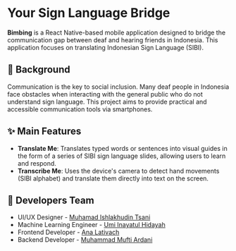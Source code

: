 <h1>Your Sign Language Bridge</h1>

**Bimbing** is a React Native-based mobile application designed to bridge the communication gap between deaf and hearing friends in Indonesia. This application focuses on translating Indonesian Sign Language (SIBI).

## 🎯 Background
Communication is the key to social inclusion. Many deaf people in Indonesia face obstacles when interacting with the general public who do not understand sign language. This project aims to provide practical and accessible communication tools via smartphones.

## ✨ Main Features
- **Translate Me**: Translates typed words or sentences into visual guides in the form of a series of SIBI sign language slides, allowing users to learn and respond.
- **Transcribe Me**: Uses the device's camera to detect hand movements (SIBI alphabet) and translate them directly into text on the screen.

## 👥 Developers Team
- UI/UX Designer - <a href="https://github.com/iamTsani" title="Github Muhamad Ishlakhudin Tsani" target="_blank">Muhamad Ishlakhudin Tsani</a>
- Machine Learning Engineer - <a href="https://github.com/UmiHidayah12" title="GitHub Umi Inayatul Hidayah" target="_blank">Umi Inayatul Hidayah</a>
- Frontend Developer - <a href="https://github.com/analativach" title="Github Ana Lativach" target="_blank">Ana Lativach</a>
- Backend Developer - <a href="https://github.com/muftiardani" title="Github Muhammad Mufti Ardani" target="_blank">Muhammad Mufti Ardani</a>
